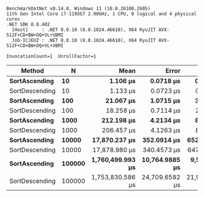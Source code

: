 ```

BenchmarkDotNet v0.14.0, Windows 11 (10.0.26100.2605)
11th Gen Intel Core i7-1195G7 2.90GHz, 1 CPU, 8 logical and 4 physical cores
.NET SDK 8.0.402
  [Host]     : .NET 8.0.10 (8.0.1024.46610), X64 RyuJIT AVX-512F+CD+BW+DQ+VL+VBMI
  Job-ICJEUZ : .NET 8.0.10 (8.0.1024.46610), X64 RyuJIT AVX-512F+CD+BW+DQ+VL+VBMI

InvocationCount=1  UnrollFactor=1  

```
| Method         | N      | Mean             | Error          | StdDev         | Median           | Allocated |
|--------------- |------- |-----------------:|---------------:|---------------:|-----------------:|----------:|
| **SortAscending**  | **10**     |         **1.106 μs** |      **0.0718 μs** |      **0.2117 μs** |         **1.100 μs** |     **400 B** |
| SortDescending | 10     |         1.133 μs |      0.0723 μs |      0.2132 μs |         1.100 μs |     400 B |
| **SortAscending**  | **100**    |        **21.067 μs** |      **1.0715 μs** |      **3.0572 μs** |        **20.350 μs** |      **64 B** |
| SortDescending | 100    |        18.258 μs |      0.7114 μs |      2.0411 μs |        17.500 μs |     400 B |
| **SortAscending**  | **1000**   |       **212.198 μs** |      **4.2134 μs** |      **8.5112 μs** |       **210.500 μs** |     **400 B** |
| SortDescending | 1000   |       206.457 μs |      4.1263 μs |      8.2406 μs |       205.900 μs |     400 B |
| **SortAscending**  | **10000**  |    **17,870.237 μs** |    **352.0914 μs** |    **652.6241 μs** |    **17,931.900 μs** |     **400 B** |
| SortDescending | 10000  |    17,878.980 μs |    340.4573 μs |    647.7555 μs |    17,859.700 μs |     400 B |
| **SortAscending**  | **100000** | **1,760,499.993 μs** | **10,764.9885 μs** |  **9,542.8819 μs** | **1,759,105.300 μs** |     **400 B** |
| SortDescending | 100000 | 1,753,830.586 μs | 24,709.6582 μs | 21,904.4684 μs | 1,747,588.750 μs |     400 B |
